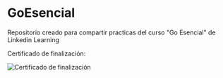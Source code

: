 # GoEsencial
Repositorio creado para compartir practicas del curso "Go Esencial" de Linkedin Learning

Certificado de finalización: 

<img src="Certificado de finalización Go.png" alt="Certificado de finalización">
